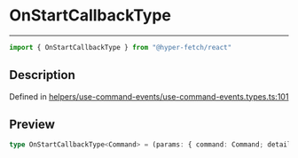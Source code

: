 

# OnStartCallbackType

<div class="api-docs__separator" data-reactroot="">

---

</div><div class="api-docs__import" data-reactroot="">

```ts
import { OnStartCallbackType } from "@hyper-fetch/react"
```

</div><div class="api-docs__section">

## Description

</div><div class="api-docs__description"><span class="api-docs__do-not-parse">



</span></div><p class="api-docs__definition">

Defined in [helpers/use-command-events/use-command-events.types.ts:101](https://github.com/BetterTyped/hyper-fetch/blob/4197368e/packages/react/src/helpers/use-command-events/use-command-events.types.ts#L101)

</p><div class="api-docs__section">

## Preview

</div><div class="api-docs__preview type single">

```ts
type OnStartCallbackType<Command> = (params: { command: Command; details: CommandEventDetails<Command> }) => void | Promise<void>;
```

</div>